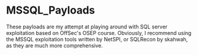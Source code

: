 # MSSQL_Payloads

These payloads are my attempt at playing around with SQL server exploitation based on OffSec's OSEP course. Obviously, I recommend using the MSSQL exploitation tools written by NetSPI, or SQLRecon by skahwah, as they are much more comprehensive. 